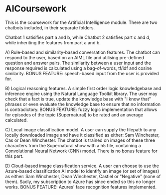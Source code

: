 # AICoursework
This is the coursework for the Artificial Intelligence module.
There are two chatbots included, in their separate folders.

Chatbot 1 satisifies part a and b, while Chatbot 2 satisfies part c and d, while inheriting the features from part a and b.

A) Rule-based and similarity-based conversation features. The chatbot can respond to the user, based on an AIML file and utilising pre-defined question and answer pairs. The similarity between a user input and the response required is calculated using a bag-of-words, tf/idf and cosine similarity. BONUS FEATURE: speech-based input from the user is provided for. 

B) Logical reasoning features. A simple first order logic knowledgebase and inference engine using the Natural Language Toolkit library. The user may check that a fact is true, update the knowledge base with "I know that" phrases or even evaluate the knowledge base to ensure that no information is contradictory. BONUS FEATURE: fuzzy logic implementation that allows for episodes of the topic (Supernatural) to be rated and an average calculated.

C) Local image classification model. A user can supply the filepath to any locally downloaded image and have it classified as either: Sam Winchester, Cas or Dean Winchester. The chatbot is trained on images of these three characters from the Supernatural show with a h5 file, containing a Convolutional Neural Network (CNN) model. There is no bonus feature for this part.

D) Cloud-based image classification service. A user can choose to use the Azure-based classification AI model to identify an image (or set of images) as either: Sam Winchester, Dean Winchester, Castiel or "Negative" (none of them). Sadly, my subscription to Azure has since ended so this no longer works. BONUS FEATURE: Azures' face recognition features implemented.
